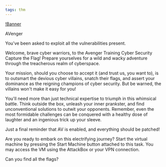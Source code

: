 ```yaml
---
tags: thm
---
```


[!Banner](./src/uploads/avenger.png)

AVenger

You’ve been asked to exploit all the vulnerabilities present.

Welcome, brave cyber warriors, to the Avenger Training Cyber Security Capture the Flag! Prepare yourselves for a wild and wacky adventure through the treacherous realm of cyberspace.

Your mission, should you choose to accept it (and trust us, you want to), is to outsmart the devious cyber villains, snatch their flags, and assert your dominance as the reigning champions of cyber security. But be warned, the villains won't make it easy for you! 

You'll need more than just technical expertise to triumph in this whimsical battle. Think outside the box, unleash your inner prankster, and find unconventional solutions to outwit your opponents. Remember, even the most formidable challenges can be conquered with a healthy dose of laughter and an ingenious trick up your sleeve.

Just a final reminder that AV is enabled, and everything should be patched!

Are you ready to embark on this electrifying journey? Start the virtual machine by pressing the Start Machine button attached to this task. You may access the VM using the AttackBox or your VPN connection. 

Can you find all the flags?